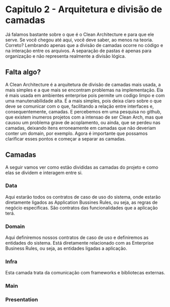# Capitulo 2 - Arquitetura e divisão de camadas

Já falamos bastante sobre o que é o Clean Architecture e para que ele serve. Se você chegou até aqui, você deve saber, ao menos na teoria. Correto? 
Lembrando apenas que a divisão de camadas ocorre no código e na interação entre os arquivos. A separação de pastas é apenas para organização e não representa realmente a divisão lógica. 

## Falta algo?

A Clean Architecture é a arquitetura de divisão de camadas mais usada, a mais simples e a que mais se encontram problemas na implementação. 
Ela é mais usada em ambientes enterprise pois permite um codigo limpo e com uma manutenabilidade alta. 
É a mais simples, pois deixa claro sobre o que deve se comunicar com o que, facilitando a relação entre interfaces e, consequentemente, camadas.
E percebemos em uma pesquisa no github, que existem inumeros projetos com a intensao de ser Clean Arch, mas que causou um problema grave de acoplamento, ou ainda, que se perdeu nas camadas, deixando itens erroneamente em camadas que não deveriam conter um domain, por exemplo. 
Agora é importante que possamos clarificar esses pontos e começar a separar as camadas. 

## Camadas

A seguir vamos ver como estão divididas as camadas do projeto e como elas se dividem e interagem entre si.

### Data
Aqui estarão todos os contratos de caso de uso do sistema, onde estarão diretamente ligados as Application Bussines Rules, ou seja, as regras de negócio especificas. São contratos das funcionalidades que a aplicação terá.

### Domain
Aqui definiremos nossos contratos de caso de uso e definiremos as entidades do sistema. Está diretamente relacionado com as Enterprise Business Rules, ou seja, as entidades ligadas a aplicação.

### Infra
Esta camada trata da comunicação com frameworks e bibliotecas externas. 
### Main
### Presentation

